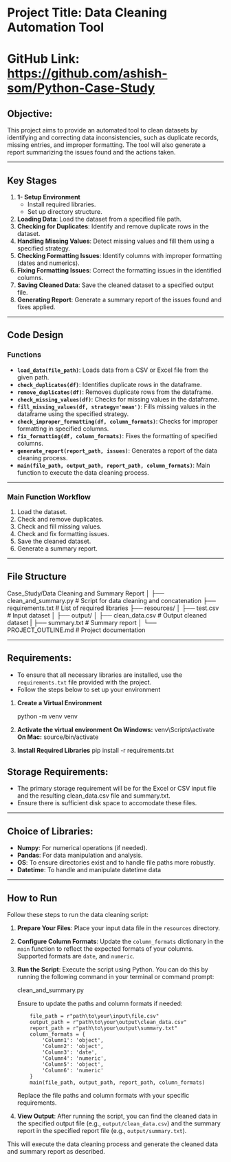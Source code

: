 # Project Title: Data Cleaning Automation Tool

# GitHub Link: https://github.com/ashish-som/Python-Case-Study

## Objective:

This project aims to provide an automated tool to clean datasets by identifying and correcting data inconsistencies, such as duplicate records, missing entries, and improper formatting. The tool will also generate a report summarizing the issues found and the actions taken.

---

## Key Stages

1. **1- Setup Environment**
   - Install required libraries.
   - Set up directory structure.
2. **Loading Data**: Load the dataset from a specified file path.
3. **Checking for Duplicates**: Identify and remove duplicate rows in the dataset.
4. **Handling Missing Values**: Detect missing values and fill them using a specified strategy.
5. **Checking Formatting Issues**: Identify columns with improper formatting (dates and numerics).
6. **Fixing Formatting Issues**: Correct the formatting issues in the identified columns.
7. **Saving Cleaned Data**: Save the cleaned dataset to a specified output file.
8. **Generating Report**: Generate a summary report of the issues found and fixes applied.

---

## Code Design

### Functions

- **`load_data(file_path)`**: Loads data from a CSV or Excel file from the given path.
- **`check_duplicates(df)`**: Identifies duplicate rows in the dataframe.
- **`remove_duplicates(df)`**: Removes duplicate rows from the dataframe.
- **`check_missing_values(df)`**: Checks for missing values in the dataframe.
- **`fill_missing_values(df, strategy='mean')`**: Fills missing values in the dataframe using the specified strategy.
- **`check_improper_formatting(df, column_formats)`**: Checks for improper formatting in specified columns.
- **`fix_formatting(df, column_formats)`**: Fixes the formatting of specified columns.
- **`generate_report(report_path, issues)`**: Generates a report of the data cleaning process.
- **`main(file_path, output_path, report_path, column_formats)`**: Main function to execute the data cleaning process.

---

### Main Function Workflow

1. Load the dataset.
2. Check and remove duplicates.
3. Check and fill missing values.
4. Check and fix formatting issues.
5. Save the cleaned dataset.
6. Generate a summary report.

---

## File Structure

Case_Study/Data Cleaning and Summary Report
│
├── clean_and_summary.py               # Script for data cleaning and concatenation
├── requirements.txt                   # List of required libraries
├── resources/
│   ├── test.csv                       # Input dataset
│
├── output/
│   ├── clean_data.csv                  # Output cleaned dataset
|   ├── summary.txt                     # Summary report
│
└── PROJECT_OUTLINE.md                  # Project documentation

---

## Requirements:
- To ensure that all necessary libraries are installed, use the `requirements.txt` file provided with the project. 
- Follow the steps below to set up your environment

1. **Create a Virtual Environment**
  
    python -m venv venv  

2. **Activate the virtual environment**
 **On Windows:**
   venv\Scripts\activate
 **On Mac:**
   source/bin/activate

3. **Install Required Libraries**
  pip install -r requirements.txt


## Storage Requirements:

- The primary storage requirement will be for the Excel or CSV input file and the resulting clean_data.csv file and summary.txt.
- Ensure there is sufficient disk space to accomodate these files.

---

## Choice of Libraries:

- **Numpy**: For numerical operations (if needed).
- **Pandas**: For data manipulation and analysis.
- **OS**: To ensure directories exist and to handle file paths more robustly. 
- **Datetime**: To handle and manipulate datetime data 
---

## How to Run

Follow these steps to run the data cleaning script:

1. **Prepare Your Files**: Place your input data file in the `resources` directory. 

2. **Configure Column Formats**: Update the `column_formats` dictionary in the `main` function to reflect the expected formats of your columns. Supported formats are `date`, and `numeric`.

3. **Run the Script**: Execute the script using Python. You can do this by running the following command in your terminal or command prompt:

    clean_and_summary.py

    Ensure to update the paths and column formats if needed:

    ```if __name__ == "__main__":
        file_path = r"path\to\your\input\file.csv"
        output_path = r"path\to\your\output\clean_data.csv"
        report_path = r"path\to\your\output\summary.txt"
        column_formats = {
            'Column1': 'object',
            'Column2': 'object',
            'Column3': 'date',
            'Column4': 'numeric',
            'Column5': 'object',
            'Column6': 'numeric'
        }
        main(file_path, output_path, report_path, column_formats)
    ```

    Replace the file paths and column formats with your specific requirements.

5. **View Output**: After running the script, you can find the cleaned data in the specified output file (e.g., `output/clean_data.csv`) and the summary report in the specified report file (e.g., `output/summary.txt`).

This will execute the data cleaning process and generate the cleaned data and summary report as described.
